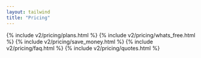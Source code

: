 ```yaml
---
layout: tailwind
title: "Pricing"
---
```


{% include v2/pricing/plans.html %}
{% include v2/pricing/whats_free.html %}
{% include v2/pricing/save_money.html %}
{% include v2/pricing/faq.html %}
{% include v2/pricing/quotes.html %}
